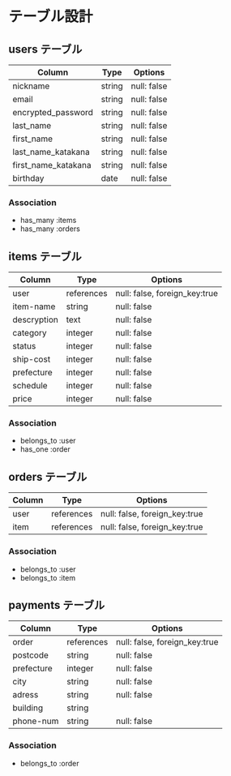 # テーブル設計

## users テーブル

|      Column        |  Type  |   Options   |
| ------------------ | ------ | ----------- |
|      nickname      | string | null: false | 
|       email        | string | null: false |
| encrypted_password | string | null: false |
|     last_name      | string | null: false |
|     first_name     | string | null: false |
| last_name_katakana | string | null: false |
| first_name_katakana| string | null: false |
|     birthday       |  date  | null: false |

### Association

- has_many :items
- has_many :orders

## items テーブル

|      Column        |     Type     |   Options   |
| ------------------ | ------------ | ----------- |
|       user         |  references  | null: false, foreign_key:true |
|     item-name      |    string    | null: false |
|    descryption     |     text     | null: false |
|     category       |    integer   | null: false |
|      status        |    integer   | null: false |
|     ship-cost      |    integer   | null: false |
|     prefecture     |    integer   | null: false |
|      schedule      |    integer   | null: false |
|       price        |    integer   | null: false |

### Association

- belongs_to :user
- has_one :order

## orders テーブル

|      Column        |     Type     |   Options   |
| ------------------ | ------------ | ----------- |
|       user         |  references  | null: false, foreign_key:true |
|       item         |  references  | null: false, foreign_key:true |

### Association

- belongs_to :user
- belongs_to :item

## payments テーブル

|      Column      |     Type     |   Options   |
| ---------------- | ------------ | ----------- |
|    order         |  references  | null: false, foreign_key:true |
|    postcode      |    string    | null: false |
|    prefecture    |   integer    | null: false |
|    city          |    string    | null: false |
|    adress        |    string    | null: false |
|    building      |    string     
|    phone-num     |    string    | null: false |

### Association

- belongs_to :order